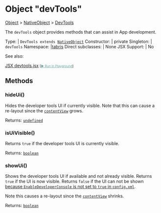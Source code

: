 ---
---
# Object "devTools"

<a href="https://developer.mozilla.org/en-US/docs/Web/JavaScript/Reference/Global_Objects/Object" title="View &quot;Object&quot; on MDN">Object</a> > <a href="NativeObject.html" title="NativeObject Class Reference">NativeObject</a> > <a href="#" >DevTools</a>

The `devTools` object provides methods that can assist in App development.


Type: | <code style="white-space: nowrap">DevTools extends <a href="NativeObject.html" title="NativeObject Class Reference">NativeObject</a></code>
Constructor: | private
Singleton: | `devTools`
Namespace: |<a href="../modules.html#startup" >tabris</a>
Direct subclasses: | None
JSX Support: | No



See also:
  
[<span class='language jsx'>JSX</span> devtools.jsx](https://github.com/eclipsesource/tabris-js/tree/v3.9.0/snippets/devtools.jsx) <span style="font-size: 75%;">[<a href="https://playground.tabris.com/?gitref=v3.9.0&snippet=devtools.jsx" style="color: cadetblue;">► Run in Playground</a>]</span>

## Methods

### hideUi()



Hides the developer tools UI if currently visible. Note that this can cause a re-layout since the [`contentView`](./ContentView.md) grows.

Returns: <code style="white-space: nowrap"><a href="https://developer.mozilla.org/en-US/docs/Web/JavaScript/Data_structures#undefined_type" title="View &quot;undefined&quot; on MDN">undefined</a></code>

### isUiVisible()



Returns `true` if the developer tools UI is currently visible.

Returns: <code style="white-space: nowrap"><a href="https://developer.mozilla.org/en-US/docs/Web/JavaScript/Data_structures#boolean_type" title="View &quot;boolean&quot; on MDN">boolean</a></code>

### showUi()



Shows the developer tools UI if available and not already visible. Returns `true` if the UI is now visible. Returns `false` if the UI can not be shown [because `EnableDeveloperConsole` is not set to `true` in `config.xml`](../build.md#preferences).

Note this causes a re-layout since the [`contentView`](./ContentView.md) shrinks.

Returns: <code style="white-space: nowrap"><a href="https://developer.mozilla.org/en-US/docs/Web/JavaScript/Data_structures#boolean_type" title="View &quot;boolean&quot; on MDN">boolean</a></code>



